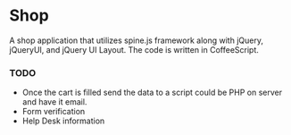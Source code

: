 Shop
====
A shop application that utilizes spine.js framework along with jQuery, jQueryUI, and jQuery UI Layout.  The code is written in CoffeeScript.

### TODO
* Once the cart is filled send the data to a script could be PHP on server and have it email. 
* Form verification
* Help Desk information
